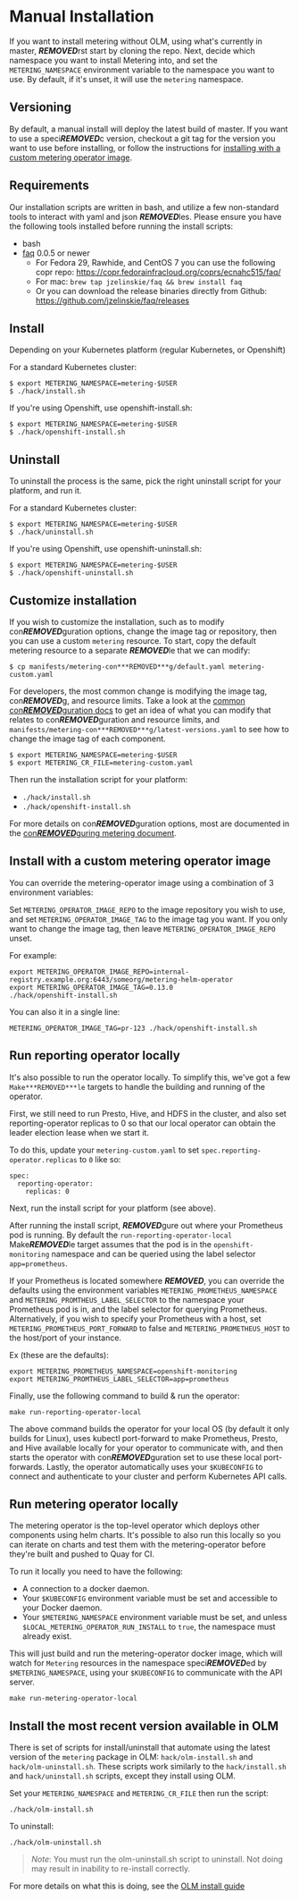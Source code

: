 # Manual Installation

If you want to install metering without OLM, using what's currently in master, ***REMOVED***rst start by cloning the repo.
Next, decide which namespace you want to install Metering into, and set the `METERING_NAMESPACE` environment variable to the namespace you want to use.
By default, if it's unset, it will use the `metering` namespace.

## Versioning

By default, a manual install will deploy the latest build of master.
If you want to use a speci***REMOVED***c version, checkout a git tag for the version you want to use before installing, or follow the instructions for [installing with a custom metering operator image](#install-with-a-custom-metering-operator-image).

## Requirements

Our installation scripts are written in bash, and utilize a few non-standard tools to interact with yaml and json ***REMOVED***les.
Please ensure you have the following tools installed before running the install scripts:

- bash
- [faq](https://github.com/jzelinskie/faq) 0.0.5 or newer
  - For Fedora 29, Rawhide, and CentOS 7 you can use the following copr repo: https://copr.fedorainfracloud.org/coprs/ecnahc515/faq/
  - For mac: `brew tap jzelinskie/faq && brew install faq`
  - Or you can download the release binaries directly from Github: https://github.com/jzelinskie/faq/releases

## Install

Depending on your Kubernetes platform (regular Kubernetes, or Openshift)

For a standard Kubernetes cluster:

```
$ export METERING_NAMESPACE=metering-$USER
$ ./hack/install.sh
```

If you're using Openshift, use openshift-install.sh:

```
$ export METERING_NAMESPACE=metering-$USER
$ ./hack/openshift-install.sh
```

## Uninstall

To uninstall the process is the same, pick the right uninstall script for your platform, and run it.

For a standard Kubernetes cluster:

```
$ export METERING_NAMESPACE=metering-$USER
$ ./hack/uninstall.sh
```

If you're using Openshift, use openshift-uninstall.sh:

```
$ export METERING_NAMESPACE=metering-$USER
$ ./hack/openshift-uninstall.sh
```

## Customize installation


If you wish to customize the installation, such as to modify con***REMOVED***guration
options, change the image tag or repository, then you can use a custom
`metering` resource. To start, copy the default metering resource to a
separate ***REMOVED***le that we can modify:

```
$ cp manifests/metering-con***REMOVED***g/default.yaml metering-custom.yaml
```

For developers, the most common change is modifying the image tag, con***REMOVED***g, and resource limits.
Take a look at the [common con***REMOVED***guration docs](common-con***REMOVED***guration.md) to get an
idea of what you can modify that relates to con***REMOVED***guration and resource limits, and
`manifests/metering-con***REMOVED***g/latest-versions.yaml` to see how to change the
image tag of each component.

```
$ export METERING_NAMESPACE=metering-$USER
$ export METERING_CR_FILE=metering-custom.yaml
```

Then run the installation script for your platform:

- `./hack/install.sh`
- `./hack/openshift-install.sh`

For more details on con***REMOVED***guration options, most are documented in the [con***REMOVED***guring metering document][con***REMOVED***guring-metering].

## Install with a custom metering operator image

You can override the metering-operator image using a combination of 3 environment variables:

Set `METERING_OPERATOR_IMAGE_REPO` to the image repository you wish to use, and set `METERING_OPERATOR_IMAGE_TAG` to the image tag you want.
If you only want to change the image tag, then leave `METERING_OPERATOR_IMAGE_REPO` unset.

For example:

```
export METERING_OPERATOR_IMAGE_REPO=internal-registry.example.org:6443/someorg/metering-helm-operator
export METERING_OPERATOR_IMAGE_TAG=0.13.0
./hack/openshift-install.sh
```

You can also it in a single line:

```
METERING_OPERATOR_IMAGE_TAG=pr-123 ./hack/openshift-install.sh
```

## Run reporting operator locally

It's also possible to run the operator locally.
To simplify this, we've got a few `Make***REMOVED***le` targets to handle the building and running of the operator.

First, we still need to run Presto, Hive, and HDFS in the cluster, and also set reporting-operator replicas to 0 so that our local operator can obtain the leader election lease when we start it.

To do this, update your `metering-custom.yaml` to set `spec.reporting-operator.replicas` to `0` like so:

```
spec:
  reporting-operator:
    replicas: 0
```

Next, run the install script for your platform (see above).

After running the install script, ***REMOVED***gure out where your Prometheus pod is running.
By default the `run-reporting-operator-local` Make***REMOVED***le target assumes that the pod is in the `openshift-monitoring` namespace and can be queried using the label selector `app=prometheus`.

If your Prometheus is located somewhere ***REMOVED***, you can override the defaults using the environment variables `METERING_PROMETHEUS_NAMESPACE` and `METERING_PROMTHEUS_LABEL_SELECTOR` to the namespace your Prometheus pod is in, and the label selector for querying Prometheus. Alternatively, if you wish to specify your Prometheus with a host, set `METERING_PROMETHEUS_PORT_FORWARD` to false and `METERING_PROMETHEUS_HOST` to the host/port of your instance.

Ex (these are the defaults):
```
export METERING_PROMETHEUS_NAMESPACE=openshift-monitoring
export METERING_PROMTHEUS_LABEL_SELECTOR=app=prometheus
```

Finally, use the following command to build & run the operator:

```
make run-reporting-operator-local
```

The above command builds the operator for your local OS (by default it only builds for Linux), uses kubectl port-forward to make Prometheus, Presto, and Hive available locally for your operator to communicate with, and then starts the operator with con***REMOVED***guration set to use these local port-forwards.
Lastly, the operator automatically uses your `$KUBECONFIG` to connect and authenticate to your cluster and perform Kubernetes API calls.

## Run metering operator locally

The metering operator is the top-level operator which deploys other components using helm charts.
It's possible to also run this locally so you can iterate on charts and test them with the metering-operator before they're built and pushed to Quay for CI.

To run it locally you need to have the following:

- A connection to a docker daemon.
- Your `$KUBECONFIG` environment variable must be set and accessible to your Docker daemon.
- Your `$METERING_NAMESPACE` environment variable must be set, and unless `$LOCAL_METERING_OPERATOR_RUN_INSTALL` to `true`, the namespace must already exist.

This will just build and run the metering-operator docker image, which will watch for `Metering` resources in the namespace speci***REMOVED***ed by `$METERING_NAMESPACE`, using your `$KUBECONFIG` to communicate with the API server.

```
make run-metering-operator-local
```

## Install the most recent version available in OLM

There is set of scripts for install/uninstall that automate using the latest version of the `metering` package in OLM: `hack/olm-install.sh` and `hack/olm-uninstall.sh`.
These scripts work similarly to the `hack/install.sh` and `hack/uninstall.sh` scripts, except they install using OLM.

Set your `METERING_NAMESPACE` and `METERING_CR_FILE` then run the script:

```
./hack/olm-install.sh
```

To uninstall:

```
./hack/olm-uninstall.sh
```

> *Note*: You must run the olm-uninstall.sh script to uninstall. Not doing may result in inability to re-install correctly.

For more details on what this is doing, see the [OLM install guide][olm-install]

[con***REMOVED***guring-metering]: metering-con***REMOVED***g.md
[olm-install]: olm-install.md
